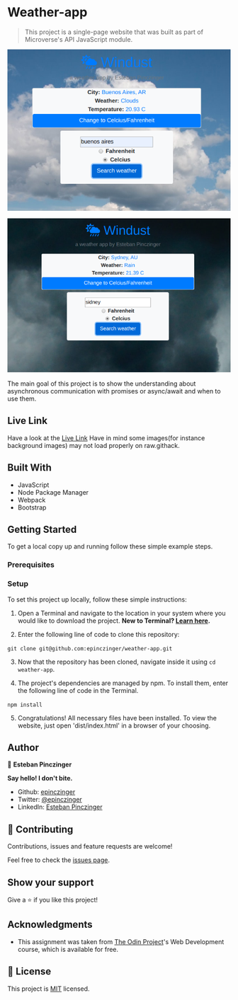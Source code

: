 # Weather-app

> This project is a single-page website that was built as part of Microverse's API JavaScript module.

![screenshot](./screenshot.png)

![screenshot](./screenshot2.png)

The main goal of this project is to show the understanding about asynchronous communication with promises or async/await and when to use them.


## Live Link

Have a look at the [Live Link](https://raw.githack.com/epinczinger/weather-app/development/dist/index.html)
Have in mind some images(for instance background images) may not load properly on raw.githack.

## Built With

- JavaScript
- Node Package Manager
- Webpack
- Bootstrap

## Getting Started

To get a local copy up and running follow these simple example steps.

### Prerequisites

### Setup

To set this project up locally, follow these simple instructions:

1. Open a Terminal and navigate to the location in your system where you would like to download the project. **New to Terminal? [Learn here](https://www.freecodecamp.org/news/conquering-the-command-line-f85f5e46c07c/).**

2. Enter the following line of code to clone this repository:

`git clone git@github.com:epinczinger/weather-app.git`

3. Now that the repository has been cloned, navigate inside it using `cd weather-app`.

4. The project's dependencies are managed by npm. To install them, enter the following line of code in the Terminal.

`npm install`

5. Congratulations! All necessary files have been installed. To view the website, just open 'dist/index.html' in a browser of your choosing.

## Author

👤 **Esteban Pinczinger**

  **Say hello! I don't bite.**

- Github: [epinczinger](https://github.com/epinczinger)
- Twitter: [@epinczinger](https://twitter.com/epinczinger)
- LinkedIn: [Esteban Pinczinger](https://www.linkedin.com/in/esteban-pinczinger)

## 🤝 Contributing

Contributions, issues and feature requests are welcome!

Feel free to check the [issues page](issues/).

## Show your support

Give a ⭐️ if you like this project!

## Acknowledgments

- This assignment was taken from [The Odin Project](https://www.theodinproject.com/courses/javascript/lessons/weather-app)'s Web Development course, which is available for free.

## 📝 License

This project is [MIT](lic.url) licensed.
